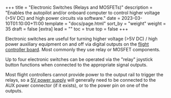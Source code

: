+++
title = "Electronic Switches (Relays and MOSFETs)"
description = "Enables the autopilot and/or onboard computer to control higher voltage (>5V DC) and high power circuits via software."
date = 2023-03-10T01:10:00+11:00
template = "docs/page.html"
sort_by = "weight"
weight = 35
draft = false
[extra]
lead = ""
toc = true
top = false
+++


Electronic switches are useful for turning higher voltage (>5V DC) / high power auxiliary equipment on and off via digital outputs on the [flight controller board](../../required/flight-controller/). Most commonly they use relay or MOSFET components.

Up to four electronic switches can be operated via the "relay" joystick button functions when connected to the appropriate signal outputs.

Most flight controllers cannot provide power to the output rail to trigger the relays, so a [5V power supply](https://airdroper.org/store/comm-control-power/elec-packages/bec-5v6a-r1/) will generally need to be connected to the AUX power connector (if it exists), or to the power pin on one of the outputs.
